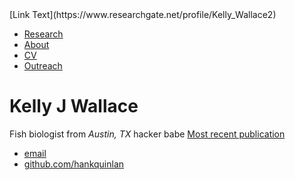 <html>
	<head>
	<title>Kelly J Wallae, a literal fish</title>
	<!-- link to main stylesheet -->
	<link rel="stylesheet" type="text/css" href="/css/main.css">
	</head>
<body>
  [Link Text](https://www.researchgate.net/profile/Kelly_Wallace2)	
</body>
  
<nav>
    		<ul>
        		<li><a href="/">Research</a></li>
	        	<li><a href="/about">About</a></li>
        		<li><a href="/cv">CV</a></li>
        		<li><a href="/blog">Outreach</a></li>
    		</ul>
		</nav>
		<div class="container">
    		<div class="blurb">
        		<h1>Kelly J Wallace</h1>
				<p>Fish biologist from <em>Austin, TX</em> hacker babe <a href="/about">Most recent publication</a></p>
    		</div><!-- /.blurb -->
		</div><!-- /.container -->
		<footer>
    		<ul>
        		<li><a href="mailto:kwallace@utexas.edu">email</a></li>
        		<li><a href="https://github.com/hankquinlan">github.com/hankquinlan</a></li>
			</ul>
		</footer>
  
</html>

